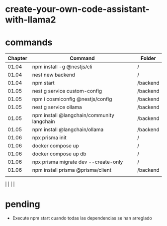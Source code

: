 # create-your-own-code-assistant-with-llama2


# commands


| Chapter  | Command                                     | Folder     |
|----------|---------------------------------------------|------------|
| 01.04    | npm install -g @nestjs/cli                  | /          |
| 01.04    | nest new backend                            | /          |
| 01.04    | npm start                                   | /backend   |
| 01.05    | nest g service custom-config                | /backend   |
| 01.05    | npm i cosmiconfig @nestjs/config            | /backend   |
| 01.05    | nest g service ollama                       | /backend   |
| 01.05    | npm install @langchain/community langchain  | /backend   |
| 01.05    | npm install @langchain/ollama               | /backend   |
| 01.06    | npx prisma init                             | /          |
| 01.06    | docker compose up                           | /          |
| 01.06    | docker compose up db                        | /          |
| 01.06    | npx prisma migrate dev --create-only        | /          |
| 01.06    | npm install prisma @prisma/client           | /backend   |
|          |                                             |            |

|          |                                             |            |


# pending

- Execute npm start cuando todas las dependencias se han arreglado